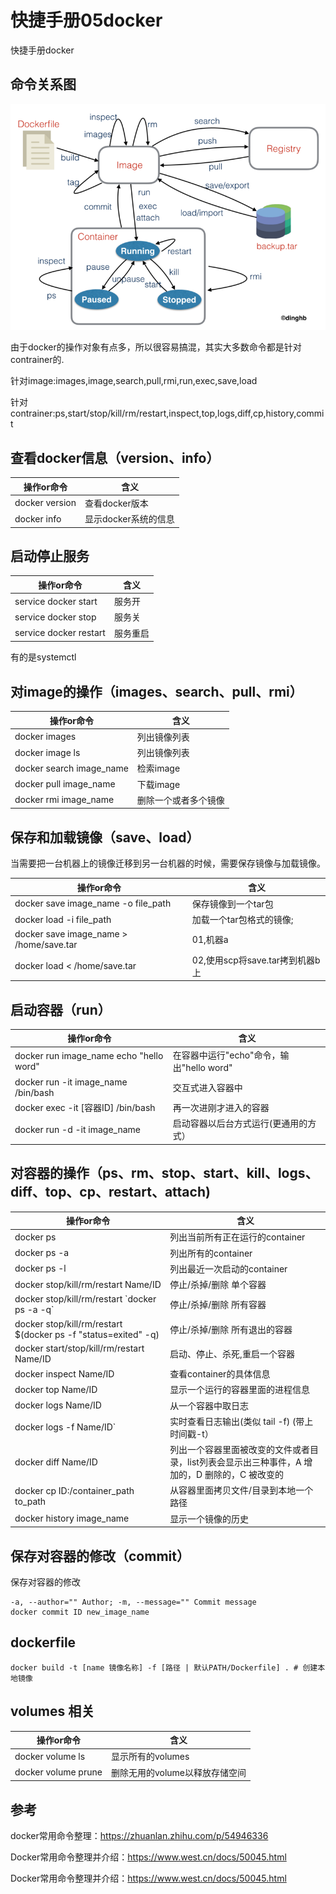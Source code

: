 # 快捷手册05docker
快捷手册docker

## 命令关系图
![](_v_images/20201005193416528_1393524155.png)


由于docker的操作对象有点多，所以很容易搞混，其实大多数命令都是针对contrainer的.

针对image:images,image,search,pull,rmi,run,exec,save,load

针对contrainer:ps,start/stop/kill/rm/restart,inspect,top,logs,diff,cp,history,commit


## 查看docker信息（version、info）

|     操作or命令     |                 含义                  |
| ------------------ | --------------------------- |
| docker version | 查看docker版本             |
| docker info        | 显示docker系统的信息 |

## 启动停止服务


|           操作or命令           |     含义     |
| --------------------------- | ----------- |
| service docker start     | 服务开     |
| service docker stop     | 服务关     |
| service docker restart | 服务重启 |
有的是systemctl

## 对image的操作（images、search、pull、rmi）




|                 操作or命令                 |                    含义                    |
| ----------------------------------- | ------------------------------- |
| docker images　                       |     列出镜像列表                    |
| docker image ls　                     | 列出镜像列表                       |
| docker search image_name  |  检索image                           |
| docker pull image_name       |    下载image                         |
| docker rmi image_name        |        删除一个或者多个镜像 |

## 保存和加载镜像（save、load）
当需要把一台机器上的镜像迁移到另一台机器的时候，需要保存镜像与加载镜像。


| 操作or命令                                                              |  含义                                                      |
| ------------------------------------------------------ | ----------------------------------------- |
| docker save image\_name -o file\_path          |  保存镜像到一个tar包                         |
| docker load -i file_path                                         |  加载一个tar包格式的镜像;                |
| docker save image_name > /home/save.tar  | 01,机器a                                               |
| docker load < /home/save.tar                             |  02,使用scp将save.tar拷到机器b上 |

## 启动容器（run）

|                               操作or命令                                |                                     含义                                      |
| ------------------------------------------------------ | ------------------------------------------------------ |
| docker run image_name echo "hello word"  |  在容器中运行"echo"命令，输出"hello word" |
| docker run -it image_name /bin/bash             |  交互式进入容器中                                                 |
| docker exec -it \[容器ID\] /bin/bash                  | 再一次进刚才进入的容器                                      |
| docker run -d -it image_name                            |  启动容器以后台方式运行(更通用的方式）        |

## 对容器的操作（ps、rm、stop、start、kill、logs、diff、top、cp、restart、attach)




|                                               操作or命令                                               |                                                                                         含义                                                                                         |
| --------------------------------------------------------------------------- | --------------------------------------------------------------------------------------------------------------------------- |
| docker ps                                                                                                     | 列出当前所有正在运行的container                                                                                                                           |
| docker ps -a                                                                                                | 列出所有的container                                                                                                                                                   |
| docker ps -l                                                                                                 | 列出最近一次启动的container                                                                                                                                   |
| docker stop/kill/rm/restart Name/ID                                                 | 停止/杀掉/删除 单个容器                                                                                                                                             |
| docker stop/kill/rm/restart \`docker ps -a -q\`                             | 停止/杀掉/删除 所有容器                                                                                                                                             |
| docker stop/kill/rm/restart $(docker ps -f "status=exited" -q)  | 停止/杀掉/删除 所有退出的容器                                                                                                                                 |
| docker start/stop/kill/rm/restart Name/ID                                      | 启动、停止、杀死,重启一个容器                                                                                                                                |
| docker inspect Name/ID                                                                         | 查看container的具体信息                                                                                                                                           |
| docker top Name/ID                                                                                |  显示一个运行的容器里面的进程信息                                                                                                                        |
| docker logs Name/ID                                                                               | 从一个容器中取日志                                                                                                                                                     |
| docker logs -f Name/ID`                                                                         | 实时查看日志输出(类似 tail -f) (带上时间戳-t）                                                                                                       |
| docker diff Name/ID                                                                                 | 列出一个容器里面被改变的文件或者目录，list列表会显示出三种事件，A 增加的，D 删除的，C 被改变的 |
| docker cp ID:/container\_path to\_path                                           | 从容器里面拷贝文件/目录到本地一个路径                                                                                                               |
| docker history image_name                                                                 | 显示一个镜像的历史                                                                                                                                                     |

## 保存对容器的修改（commit）
保存对容器的修改
```
-a, --author="" Author; -m, --message="" Commit message 
docker commit ID new_image_name
```
## dockerfile
```
docker build -t [name 镜像名称] -f [路径 | 默认PATH/Dockerfile] . # 创建本地镜像  
```

## volumes 相关

|       操作or命令       |               含义               |
| --------------------- | ------------------------ |
| docker volume ls | 显示所有的volumes |
| docker volume prune | 删除无用的volume以释放存储空间 |

## 参考
docker常用命令整理：https://zhuanlan.zhihu.com/p/54946336

Docker常用命令整理并介绍：https://www.west.cn/docs/50045.html

Docker常用命令整理并介绍：https://www.west.cn/docs/50045.html

